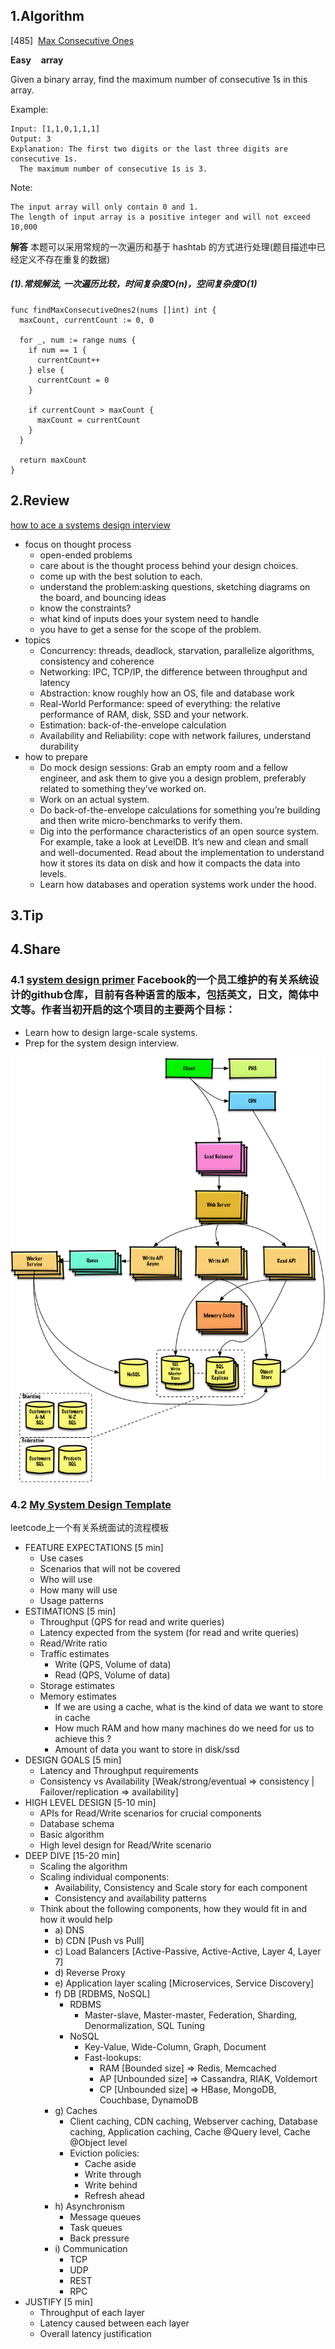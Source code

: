 ## 1.Algorithm

[485]&nbsp;&nbsp;[Max Consecutive Ones](https://leetcode.com/problems/max-consecutive-ones/description/)

**Easy** &nbsp;&nbsp; **array**

Given a binary array, find the maximum number of consecutive 1s in this array.

Example:

```
Input: [1,1,0,1,1,1]
Output: 3
Explanation: The first two digits or the last three digits are consecutive 1s.
  The maximum number of consecutive 1s is 3.
```

Note:
```
The input array will only contain 0 and 1.
The length of input array is a positive integer and will not exceed 10,000
```

**解答**
本题可以采用常规的一次遍历和基于 hashtab 的方式进行处理(题目描述中已经定义不存在重复的数据)

##### (1).常规解法, 一次遍历比较，时间复杂度O(n)，空间复杂度O(1)

```
func findMaxConsecutiveOnes2(nums []int) int {
  maxCount, currentCount := 0, 0

  for _, num := range nums {
    if num == 1 {
      currentCount++
    } else {
      currentCount = 0
    }

    if currentCount > maxCount {
      maxCount = currentCount
    }
  }

  return maxCount
}
```

## 2.Review
[how to ace a systems design interview](https://www.palantir.com/2011/10/how-to-rock-a-systems-design-interview/)
* focus on thought process
  * open-ended problems
  * care about is the thought process behind your design choices.
  * come up with the best solution to each.
  * understand the problem:asking questions, sketching diagrams on the board, and bouncing ideas
  * know the constraints?
  * what kind of inputs does your system need to handle
  * you have to get a sense for the scope of the problem.
* topics
  * Concurrency: threads, deadlock, starvation, parallelize algorithms, consistency and coherence
  * Networking: IPC, TCP/IP, the difference between throughput and latency
  * Abstraction: know roughly how an OS, file and database work
  * Real-World Performance: speed of everything: the relative performance of RAM, disk, SSD and your network.
  * Estimation:  back-of-the-envelope calculation
  * Availability and Reliability: cope with network failures, understand durability
* how to prepare
  * Do mock design sessions: Grab an empty room and a fellow engineer, and ask them to give you a design problem, preferably related to something they’ve worked on.
  * Work on an actual system.
  * Do back-of-the-envelope calculations for something you’re building and then write micro-benchmarks to verify them.
  * Dig into the performance characteristics of an open source system. For example, take a look at LevelDB. It’s new and clean and small and well-documented. Read about the implementation to understand how it stores its data on disk and how it compacts the data into levels.
  * Learn how databases and operation systems work under the hood.

## 3.Tip

## 4.Share
### 4.1 [system design primer](https://github.com/donnemartin/system-design-primer) Facebook的一个员工维护的有关系统设计的github仓库，目前有各种语言的版本，包括英文，日文，简体中文等。作者当初开启的这个项目的主要两个目标：
* Learn how to design large-scale systems.
* Prep for the system design interview.
  
![design image](../../image/arts-0003-1.png)

### 4.2 [My System Design Template](https://leetcode.com/discuss/career/229177/My-System-Design-Template)  
leetcode上一个有关系统面试的流程模板
* FEATURE EXPECTATIONS [5 min]
  * Use cases
  * Scenarios that will not be covered
  * Who will use
  * How many will use
  * Usage patterns
* ESTIMATIONS [5 min]
  * Throughput (QPS for read and write queries)
  * Latency expected from the system (for read and write queries)
  * Read/Write ratio
  * Traffic estimates
    - Write (QPS, Volume of data)
    - Read  (QPS, Volume of data)
  * Storage estimates
  * Memory estimates
    - If we are using a cache, what is the kind of data we want to store in cache
    - How much RAM and how many machines do we need for us to achieve this ?
    - Amount of data you want to store in disk/ssd
* DESIGN GOALS [5 min]
  * Latency and Throughput requirements
  * Consistency vs Availability  [Weak/strong/eventual => consistency | Failover/replication => availability]
* HIGH LEVEL DESIGN [5-10 min]
  * APIs for Read/Write scenarios for crucial components
  * Database schema
  * Basic algorithm
  * High level design for Read/Write scenario
* DEEP DIVE [15-20 min]
  * Scaling the algorithm
  * Scaling individual components: 
    - Availability, Consistency and Scale story for each component
    - Consistency and availability patterns
  * Think about the following components, how they would fit in and how it would help
    - a) DNS
    - b) CDN [Push vs Pull]
    - c) Load Balancers [Active-Passive, Active-Active, Layer 4, Layer 7]
    - d) Reverse Proxy
    - e) Application layer scaling [Microservices, Service Discovery]
    - f) DB [RDBMS, NoSQL]
        - RDBMS 
          - Master-slave, Master-master, Federation, Sharding, Denormalization, SQL Tuning
        - NoSQL
          - Key-Value, Wide-Column, Graph, Document
          - Fast-lookups:
            - RAM  [Bounded size] => Redis, Memcached
            - AP [Unbounded size] => Cassandra, RIAK, Voldemort
            - CP [Unbounded size] => HBase, MongoDB, Couchbase, DynamoDB
    - g) Caches
        - Client caching, CDN caching, Webserver caching, Database caching, Application caching, Cache @Query level, Cache @Object level
        - Eviction policies:
          - Cache aside
          - Write through
          - Write behind
          - Refresh ahead
    - h) Asynchronism
        - Message queues
        - Task queues
        - Back pressure
    - i) Communication
        - TCP
        - UDP
        - REST
        - RPC
* JUSTIFY [5 min]
  * Throughput of each layer
  * Latency caused between each layer
  * Overall latency justification